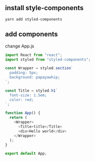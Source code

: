 ## install style-components

`yarn add styled-components`

## add components

change App.js

```js
import React from "react";
import styled from "styled-components";

const Wrapper = styled.section`
  padding: 5px;
  background: papayawhip;
`;

const Title = styled.h1`
  font-size: 1.5em;
  color: red;
`;

function App() {
  return (
    <Wrapper>
      <Title>title</Title>
      <div>Hello world</div>
    </Wrapper>
  );
}

export default App;
```
